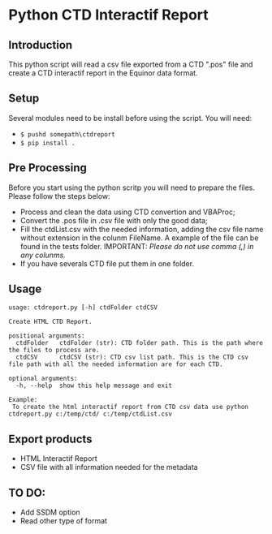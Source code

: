 # Python CTD Interactif Report

## Introduction
This python script will read a csv file exported from a CTD ".pos" file and create a CTD interactif report in the Equinor data format.

## Setup
Several modules need to be install before using the script. You will need:
+ `$ pushd somepath\ctdreport`
+ `$ pip install .`

## Pre Processing
Before you start using the python scritp you will need to prepare the files. Please follow the steps below:
+ Process and clean the data using CTD convertion and VBAProc;
+ Convert the .pos file in .csv file with only the good data;
+ Fill the ctdList.csv with the needed information, adding the csv file name without extension in the colunm FileName. A example of the file can be found in the tests folder. IMPORTANT: *Please do not use comma (,) in any colunms.*
+ If you have severals CTD file put them in one folder.

## Usage
```
usage: ctdreport.py [-h] ctdFolder ctdCSV

Create HTML CTD Report.

positional arguments:
  ctdFolder   ctdFolder (str): CTD folder path. This is the path where the files to process are.
  ctdCSV      ctdCSV (str): CTD csv list path. This is the CTD csv file path with all the needed information are for each CTD.

optional arguments:
  -h, --help  show this help message and exit

Example:
 To create the html interactif report from CTD csv data use python ctdreport.py c:/temp/ctd/ c:/temp/ctdList.csv
```

## Export products
* HTML Interactif Report
* CSV file with all information needed for the metadata

## TO DO:
+ Add SSDM option
+ Read other type of format
